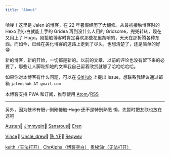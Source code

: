 ```yaml
---
title: "About"
---
```


哈喽！这里是 Jalen 的博客，在 22 年暑假经历了大翻修。从最初接触博客时的 Hexo 到小白就能上手的 Gridea 再到没什么人用的 Gridsome，兜兜转转，现在又用上了 Hugo。刚接触博客时肯定喜欢那些花里胡哨的，天天在那折腾各种东西。而如今，已经在美化博客的道路上走到了尽头，也想清楚了，还是简单的好😁

新的博客，新的开始，一切都是新的。以前的文章、以前的评论也没有留下来的必要了，那些让人脚趾扣地的文章我自己留着欣赏就够了哈哈哈哈哈。

如果你对本博客有什么问题，可以在 [GitHub](https://github.com/jalenchuh) 上提出 Issue，想联系我建议通过邮箱 `jalenchuh AT gmail.com`

本博客支持 PWA 和订阅，推荐使用 [Atom](/atom.xml)╱[RSS](/rss.xml)

---

另外，因为~~技术有限，刚刚接触 Hugo 还不是特别熟悉~~ 懒，先暂时把友联也放在这吧

[Austen](https://blogbyme.cn/)🔗
[Jimmyqin](https://jimmyqin.com/)🔗
[Sanarous](https://bestzuo.cn/)🔗
[Eren](https://www.erenship.com/)

[Vince](https://i.vince.pub/)🔗
[Uncle_drew](https://cndrew.cn/)🔗
[陈 YF](https://blog.cyfan.top/)🔗
[Reqwey](https://reqwey.vercel.app/)

[keith（无法打开）](https://keithqwq.com/) [ChrAlpha（博客空白）](https://blog.ichr.me/) [奥秘Sir（无法打开）](https://blog.say521.cn/)
